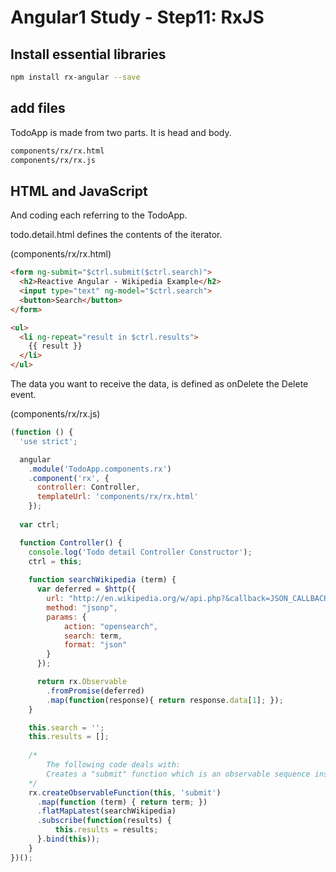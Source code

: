 # Angular1 Study - Step11: RxJS

## Install essential libraries

```bash
npm install rx-angular --save
```

## add files

TodoApp is made from two parts.
It is head and body.

```bash
components/rx/rx.html
components/rx/rx.js
```

## HTML and JavaScript

And coding each referring to the TodoApp.

todo.detail.html defines the contents of the iterator.

(components/rx/rx.html)
```html
<form ng-submit="$ctrl.submit($ctrl.search)">
  <h2>Reactive Angular - Wikipedia Example</h2>
  <input type="text" ng-model="$ctrl.search">
  <button>Search</button>
</form>

<ul>
  <li ng-repeat="result in $ctrl.results">
    {{ result }}
  </li>
</ul>
```
The data you want to receive the data, is defined as onDelete the Delete event.

(components/rx/rx.js)
```javascript
(function () {
  'use strict';

  angular
    .module('TodoApp.components.rx')
    .component('rx', {
      controller: Controller,
      templateUrl: 'components/rx/rx.html'
    });
  
  var ctrl;

  function Controller() {
    console.log('Todo detail Controller Constructor');
    ctrl = this;
    
    function searchWikipedia (term) {
      var deferred = $http({
        url: "http://en.wikipedia.org/w/api.php?&callback=JSON_CALLBACK",
        method: "jsonp",
        params: {
            action: "opensearch",
            search: term,
            format: "json"
        }
      });

      return rx.Observable
        .fromPromise(deferred)
        .map(function(response){ return response.data[1]; });
    }

    this.search = '';
    this.results = [];
  
    /*
        The following code deals with:
        Creates a "submit" function which is an observable sequence instead of just a function.
    */
    rx.createObservableFunction(this, 'submit')
      .map(function (term) { return term; })
      .flatMapLatest(searchWikipedia)
      .subscribe(function(results) {
          this.results = results;
      }.bind(this));
    }
})();
```

